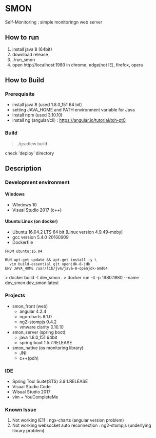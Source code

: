 
# SMON
Self-Monitoring : simple monitoringn web server

## How to run
1. install java 8 (64bit)
1. download release
1. ./run_smon
1. open http://localhost:1980 in chrome, edge(not IE), firefox, opera

## How to Build
### Prerequisite
* install java 8 (used 1.8.0_151 64 bit)
* setting JAVA_HOME and PATH environment variable for Java
* install npm (used 3.10.10)
* install ng (angular/cli) : https://angular.io/tutorial/toh-pt0

### Build
> ./gradlew build

check 'deploy' directory

## Description
### Development environment
#### Windows
* WIndows 10
* Visual Studio 2017 (c++)
#### Ubuntu Linux (on docker)
* Ubuntu 16.04.2 LTS 64 bit (Linux version 4.9.49-moby)
* gcc version 5.4.0 20160609
* Dockerfile
```
FROM ubuntu:16.04

RUN apt-get update && apt-get install -y \
  vim build-essential git openjdk-8-jdk
ENV JAVA_HOME /usr/lib/jvm/java-8-openjdk-amd64
```
\> docker build -t dev_smon .
\> docker run -it -p 1980:1980 --name dev_smon dev_smon:latest


### Projects
* smon_front (web)
  * angular 4.2.4
  * ngx-charts 6.1.0
  * ng2-stompjs 0.4.2
  * vmware clarity 0.10.10
* smon_server (spring boot)
  * java 1.8.0_151 64bit
  * spring boot 1.5.7.RELEASE
* smon_native (os monitoring library)
  * JNI
  * c++(pdh)

### IDE
* Spring Tool Suite(STS) 3.9.1.RELEASE
* Visual Studio Code
* Wisual Studio 2017
* vim + YouCompleteMe


### Known Issue
1. Not working IE11 : ngx-charts (angular version problem)
1. Not working websocket auto reconnection : ng2-stompjs (underlying library problem)
